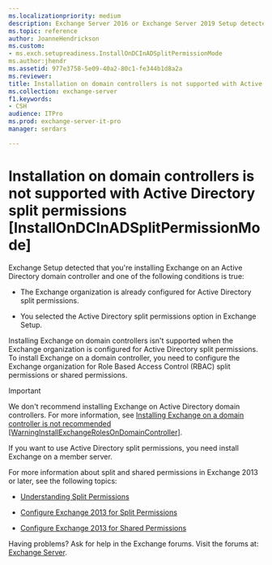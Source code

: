```yaml
---
ms.localizationpriority: medium
description: Exchange Server 2016 or Exchange Server 2019 Setup detected that you're installing Exchange on a domain controller in an Active Directory split permissions organization.
ms.topic: reference
author: JoanneHendrickson
ms.custom:
- ms.exch.setupreadiness.InstallOnDCInADSplitPermissionMode
ms.author:jhendr
ms.assetid: 977e3758-5e09-40a2-80c1-fe344b1d8a2a
ms.reviewer: 
title: Installation on domain controllers is not supported with Active Directory split permissions [InstallOnDCInADSplitPermissionMode]
ms.collection: exchange-server
f1.keywords:
- CSH
audience: ITPro
ms.prod: exchange-server-it-pro
manager: serdars

---
```


# Installation on domain controllers is not supported with Active Directory split permissions [InstallOnDCInADSplitPermissionMode]

Exchange Setup detected that you're installing Exchange on an Active Directory domain controller and one of the following conditions is true:

- The Exchange organization is already configured for Active Directory split permissions.

- You selected the Active Directory split permissions option in Exchange Setup.

Installing Exchange on domain controllers isn't supported when the Exchange organization is configured for Active Directory split permissions. To install Exchange on a domain controller, you need to configure the Exchange organization for Role Based Access Control (RBAC) split permissions or shared permissions.

> [!IMPORTANT]
> We don't recommend installing Exchange on Active Directory domain controllers. For more information, see [Installing Exchange on a domain controller is not recommended [WarningInstallExchangeRolesOnDomainController]](ms-exch-setupreadiness-warninginstallexchangerolesondomaincontroller.md).

If you want to use Active Directory split permissions, you need install Exchange on a member server.

For more information about split and shared permissions in Exchange 2013 or later, see the following topics:

- [Understanding Split Permissions](../../../ExchangeServer2013/understanding-split-permissions-exchange-2013-help.md)

- [Configure Exchange 2013 for Split Permissions](../../../ExchangeServer2013/configure-exchange-2013-for-split-permissions-exchange-2013-help.md)

- [Configure Exchange 2013 for Shared Permissions](../../../ExchangeServer2013/configure-exchange-2013-for-shared-permissions-exchange-2013-help.md)

Having problems? Ask for help in the Exchange forums. Visit the forums at: [Exchange Server](https://social.technet.microsoft.com/forums/office/home?category=exchangeserver).